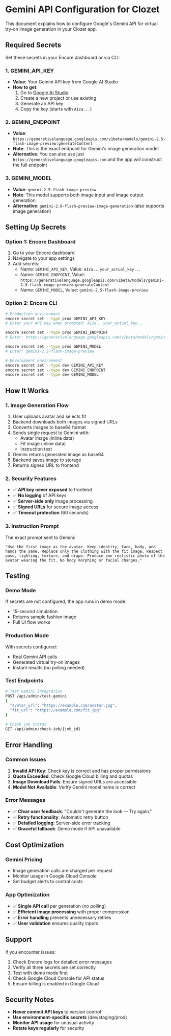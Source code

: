# Gemini API Configuration for Clozet

This document explains how to configure Google's Gemini API for virtual try-on image generation in your Clozet app.

## Required Secrets

Set these secrets in your Encore dashboard or via CLI:

### 1. GEMINI_API_KEY
- **Value**: Your Gemini API key from Google AI Studio
- **How to get**: 
  1. Go to [Google AI Studio](https://aistudio.google.com/)
  2. Create a new project or use existing
  3. Generate an API key
  4. Copy the key (starts with `AIza...`)

### 2. GEMINI_ENDPOINT  
- **Value**: `https://generativelanguage.googleapis.com/v1beta/models/gemini-2.5-flash-image-preview:generateContent`
- **Note**: This is the exact endpoint for Gemini's image generation model
- **Alternative**: You can also use just `https://generativelanguage.googleapis.com` and the app will construct the full endpoint

### 3. GEMINI_MODEL
- **Value**: `gemini-2.5-flash-image-preview`
- **Note**: This model supports both image input and image output generation
- **Alternative**: `gemini-2.0-flash-preview-image-generation` (also supports image generation)

## Setting Up Secrets

### Option 1: Encore Dashboard
1. Go to your Encore dashboard
2. Navigate to your app settings
3. Add secrets:
   - Name: `GEMINI_API_KEY`, Value: `AIza...your_actual_key...`
   - Name: `GEMINI_ENDPOINT`, Value: `https://generativelanguage.googleapis.com/v1beta/models/gemini-2.5-flash-image-preview:generateContent`
   - Name: `GEMINI_MODEL`, Value: `gemini-2.5-flash-image-preview`

### Option 2: Encore CLI
```bash
# Production environment
encore secret set --type prod GEMINI_API_KEY
# Enter your API key when prompted: AIza...your_actual_key...

encore secret set --type prod GEMINI_ENDPOINT
# Enter: https://generativelanguage.googleapis.com/v1beta/models/gemini-2.5-flash-image-preview:generateContent

encore secret set --type prod GEMINI_MODEL
# Enter: gemini-2.5-flash-image-preview

# Development environment  
encore secret set --type dev GEMINI_API_KEY
encore secret set --type dev GEMINI_ENDPOINT
encore secret set --type dev GEMINI_MODEL
```

## How It Works

### 1. Image Generation Flow
1. User uploads avatar and selects fit
2. Backend downloads both images via signed URLs
3. Converts images to base64 format
4. Sends single request to Gemini with:
   - Avatar image (inline data)
   - Fit image (inline data)  
   - Instruction text
5. Gemini returns generated image as base64
6. Backend saves image to storage
7. Returns signed URL to frontend

### 2. Security Features
- ✅ **API key never exposed** to frontend
- ✅ **No logging** of API keys
- ✅ **Server-side only** image processing
- ✅ **Signed URLs** for secure image access
- ✅ **Timeout protection** (60 seconds)

### 3. Instruction Prompt
The exact prompt sent to Gemini:
```
"Use the first image as the avatar. Keep identity, face, body, and hands the same. Replace only the clothing with the fit image. Respect pose, lighting, texture, and drape. Produce one realistic photo of the avatar wearing the fit. No body morphing or facial changes."
```

## Testing

### Demo Mode
If secrets are not configured, the app runs in demo mode:
- 15-second simulation
- Returns sample fashion image
- Full UI flow works

### Production Mode  
With secrets configured:
- Real Gemini API calls
- Generated virtual try-on images
- Instant results (no polling needed)

### Test Endpoints
```bash
# Test Gemini integration
POST /api/admin/test-gemini
{
  "avatar_url": "https://example.com/avatar.jpg",
  "fit_url": "https://example.com/fit.jpg"
}

# Check job status
GET /api/admin/check-job/{job_id}
```

## Error Handling

### Common Issues
1. **Invalid API Key**: Check key is correct and has proper permissions
2. **Quota Exceeded**: Check Google Cloud billing and quotas
3. **Image Download Fails**: Ensure signed URLs are accessible
4. **Model Not Available**: Verify Gemini model name is correct

### Error Messages
- ✅ **Clear user feedback**: "Couldn't generate the look — Try again."
- ✅ **Retry functionality**: Automatic retry button
- ✅ **Detailed logging**: Server-side error tracking
- ✅ **Graceful fallback**: Demo mode if API unavailable

## Cost Optimization

### Gemini Pricing
- Image generation calls are charged per request
- Monitor usage in Google Cloud Console
- Set budget alerts to control costs

### App Optimization
- ✅ **Single API call** per generation (no polling)
- ✅ **Efficient image processing** with proper compression
- ✅ **Error handling** prevents unnecessary retries
- ✅ **User validation** ensures quality inputs

## Support

If you encounter issues:
1. Check Encore logs for detailed error messages
2. Verify all three secrets are set correctly
3. Test with demo mode first
4. Check Google Cloud Console for API status
5. Ensure billing is enabled in Google Cloud

## Security Notes

- **Never commit API keys** to version control
- **Use environment-specific secrets** (dev/staging/prod)
- **Monitor API usage** for unusual activity
- **Rotate keys regularly** for security
